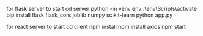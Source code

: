 for flask server to start
cd server
python -m venv env
.\env\Scripts\activate
pip install flask flask_cors joblib numpy scikit-learn
python app.py

for react server to start
cd client
npm install
npm install axios
npm start
